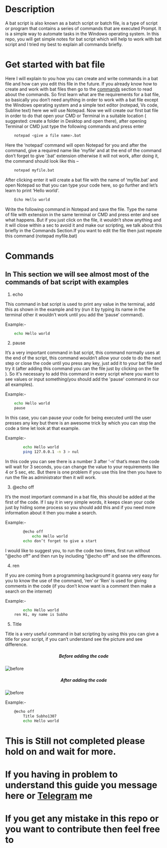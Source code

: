 # Description 
A bat script is also known as a batch script or batch file, is a type of script or program that contains a series of commands that are executed Prompt. It is a simple way to automate tasks in the Windows operating system. In this repo, you will get simple  notes for bat script which will help to work with bat script and I tried my best to explain all commands briefly. 

# Get started with bat file
Here I will explain to you how you can create and write commands in a bat file and how can you edit this file in the future. If you already know how to create and work with bat files then go to the [commands](#com)  section to read about the commands.
So first learn what are the requirements for a bat file, so basically you don’t need anything in order to work with a bat file except the Windows operating system and a simple text editor (notepad, Vs code, Subline text) here we will use Notepad.
Now we will create our first bat file in order to do that open your CMD or Terminal in a suitable location ( suggested: create a folder in Desktop and open there), after opening Terminal or CMD just type the following commands and press enter

```bash
	notepad <give a file name>.bat
```
    
Here the ‘notepad’ command will open Notepad for you and after the command, give a required name like ‘myfile’ and at the end of the command don’t forget to give ‘.bat’ extension otherwise it will not work, after doing it, the command should look like this –

```bash
	notepad myfile.bat
```
    
After clicking enter it will create a bat file with the name of ‘myfile.bat’ and open Notepad so that you can type your code here, so go further and let’s learn to print ‘Hello world'.

```bash
	Echo Hello world
```
     
Write the following command in Notepad and save the file. Type the name of file with extension in the same terminal or CMD and press enter and see what happens. But if you just click on the file, it wouldn’t show anything and it will close within a sec to avoid it and make our scripting, we talk about this 		briefly in the Commands Section.If you want to edit the file then just repeate this command (notepad myfile.bat)
# Commands 
<h2 id="com"> In This section we will see almost most of the commands of bat script with examples</h2>

1.	echo

This command in bat script is used to print any value in the terminal, add this as shown in the example and try (run it by typing its name in the terminal other it wouldn’t work until you add the ‘pause’ command).

Example:-

```bash
	echo Hello world
```

2.	pause

It’s a very important command in bat script, this command normally uses at the end of the script, this command wouldn’t allow your code to do the next step or close the code until you press any key, just add it to your bat file and try it (after adding this command you can the file just by clicking on the file ). So it's necessary to add this command in every script where you want to see values or input something(you should add the 'pause' command in our all examples).

Example:-

```bash
	echo Hello world
	pause
```
 
In this case, you can pause your code for being executed until the user presses any key but there is an awesome trick by which you can stop the code a time let look at that example.

Example:-

```bash
    	echo Hello world
    	ping 127.0.0.1 -n 3 > nul
```
 
In this code you can see there is a number 3 after ‘-n’ that’s mean the code will wait for 3 seconds, you can change the value to your requirements like 4 or 5 sec, etc. But there is one problem if you use this line then you have to run the file as administrator then it will work.

3.	@echo off

It’s the most important command in a bat file, this should be added at the first of the code. If I say it in very simple words, it keeps clean your code just by hiding some process so you should add this and if you need more information about it then you make a search.
 
 Example:-
 
```bash
		@echo off
        	echo Hello world
	 	echo don’t forget to give a start
```
 
I would like to suggest you, to run the code two times, first run without “@echo off” and then run by including “@echo off” and see the differences.

4.	 ren

If you are coming from a programming background it goanna very easy for you to know the use of the command, ‘ren’ or ‘Ren’ is used for giving comments in the code (if you don’t know want is a comment then make a search on the internet)

Example:-

```bash
    	echo Hello world
	ren Hi, my name is Subho
```
   
5.	Title <name>

Title is a very useful command in bat scripting by using this you can give a title for your script, if you can’t understand see the picture and see difference.
					<h5 style="text-align: center;">Before adding the code</h5>
     ![before](https://github.com/Subhodip1307/Batch-Script-Guide/assets/111901004/ec67ab9b-608d-4d27-bdb4-89ed290c30f0)
					<h5 style="text-align: center;">After adding the code</h5>
![before](https://github.com/Subhodip1307/Batch-Script-Guide/assets/111901004/573ba17e-335d-43a1-bce7-711158a087ef)


   
Example:-

```bash
   	@echo off
    	Title Subho1307
    	echo Hello world	
```
# This is Still not completed please hold on and wait for more.
# If you having in problem to understand this guide you message here or [Telegram](https://t.me/Verger_py) me
# If you get any mistake in this repo or you want to contribute then feel free to 





